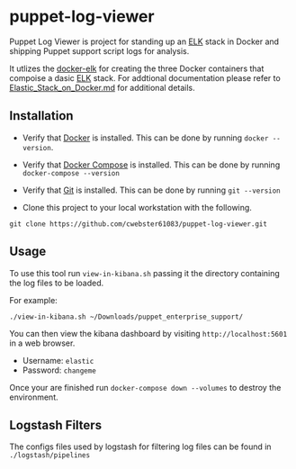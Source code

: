 # puppet-log-viewer

Puppet Log Viewer is project for standing up an [ELK](https://www.elastic.co/what-is/elk-stack) stack in Docker and shipping Puppet support script logs for analysis.

It utlizes the [docker-elk](https://github.com/deviantony/docker-elk) for creating the three Docker containers that compoise a dasic [ELK](https://www.elastic.co/what-is/elk-stack) stack. For addtional documentation please refer to [Elastic_Stack_on_Docker.md](Elastic_Stack_on_Docker.md) for additional details.

## Installation

- Verify that [Docker](https://www.docker.com/) is installed. This can be done by running `docker --version`.

- Verify that [Docker Compose](https://docs.docker.com/compose/) is installed. This can be done by running `docker-compose --version`

- Verify that [Git](https://git-scm.com/) is installed. This can be done by running `git --version`

- Clone this project to your local workstation with the following.

``` shell
git clone https://github.com/cwebster61083/puppet-log-viewer.git
```

## Usage

To use this tool run `view-in-kibana.sh` passing it the directory containing the log files to be loaded.

For example:

```
./view-in-kibana.sh ~/Downloads/puppet_enterprise_support/
```

You can then view the kibana dashboard by visiting `http://localhost:5601` in a web browser.

- Username: `elastic`
- Password: `changeme`

Once your are finished run `docker-compose down --volumes` to destroy the environment.

## Logstash Filters

The configs files used by logstash for filtering log files can be found in `./logstash/pipelines`
